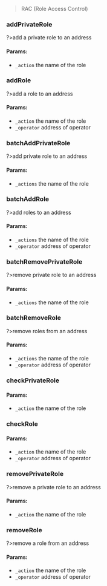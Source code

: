 >RAC (Role Access Control)  
### addPrivateRole  
?>add a private role to an address  
#### Params:  

- `_action` the name of the role  

### addRole  
?>add a role to an address  
#### Params:  

- `_action` the name of the role  
- `_operator` address of operator  

### batchAddPrivateRole  
?>add private role to an address  
#### Params:  

- `_actions` the name of the role  

### batchAddRole  
?>add roles to an address  
#### Params:  

- `_actions` the name of the role  
- `_operator` address of operator  

### batchRemovePrivateRole  
?>remove private role to an address  
#### Params:  

- `_actions` the name of the role  

### batchRemoveRole  
?>remove roles from an address  
#### Params:  

- `_actions` the name of the role  
- `_operator` address of operator  

### checkPrivateRole  
#### Params:  

- `_action` the name of the role  

### checkRole  
#### Params:  

- `_action` the name of the role  
- `_operator` address of operator  

### removePrivateRole  
?>remove a private role to an address  
#### Params:  

- `_action` the name of the role  

### removeRole  
?>remove a role from an address  
#### Params:  

- `_action` the name of the role  
- `_operator` address of operator  

